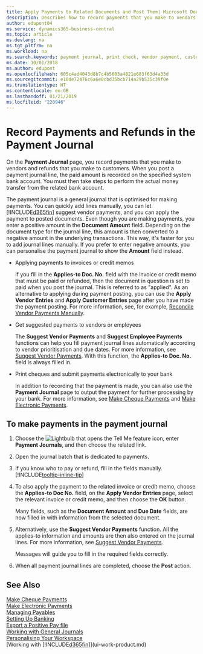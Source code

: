 ```yaml
---
title: Apply Payments to Related Documents and Post Them| Microsoft Docs
description: Describes how to record payments that you make to vendors and refunds that you make to customers.
author: edupont04
ms.service: dynamics365-business-central
ms.topic: article
ms.devlang: na
ms.tgt_pltfrm: na
ms.workload: na
ms.search.keywords: payment journal, print check, vendor payment, customer refund, creditor, debt, balance due, AP
ms.date: 10/01/2018
ms.author: edupont
ms.openlocfilehash: 605c4ad4043d8b7c4b5603a4821e683f63d4a33d
ms.sourcegitcommit: e10de72476c6a6e0cbd35bcb714a29b535c39f0e
ms.translationtype: HT
ms.contentlocale: en-GB
ms.lasthandoff: 01/21/2019
ms.locfileid: "220946"
---
```

# <a name="record-payments-and-refunds-in-the-payment-journal"></a>Record Payments and Refunds in the Payment Journal

On the **Payment Journal** page, you record payments that you make to vendors and refunds that you make to customers. When you post a payment journal line, the paid amount is recorded on the specified system bank account. You must then take steps to perform the actual money transfer from the related bank account.  

The payment journal is a general journal that is optimised for making payments. You can quickly add lines manually, you can let [!INCLUDE[d365fin](includes/d365fin_md.md)] suggest vendor payments, and you can apply the payment to posted documents. Even though you are making payments, you enter a positive amount in the **Document Amount** field. Depending on the document type for the journal line, this amount is then converted to a negative amount in the underlying transactions. This way, it's faster for you to add journal lines manually. If you prefer to enter negative amounts, you can personalise the payment journal to show the **Amount** field instead.  

- Applying payments to invoices or credit memos

    If you fill in the **Applies-to Doc. No.** field with the invoice or credit memo that must be paid or refunded, then the document in question is set to paid when you post the journal. This is referred to as "applied". As an alternative to applying during payment posting, you can use the **Apply Vendor Entries** and **Apply Customer Entries** page after you have made the payment posting. For more information, see, for example, [Reconcile Vendor Payments Manually](payables-how-apply-purchase-transactions-manually.md).  

- Get suggested payments to vendors or employees 

    The **Suggest Vendor Payments** and **Suggest Employee Payments** functions can help you fill payment journal lines automatically according to vendor prioritisation and due dates. For more information, see [Suggest Vendor Payments](payables-how-suggest-vendor-payments.md). With this function, the **Applies-to Doc. No.** field is always filled in.  

- Print cheques and submit payments electronically to your bank

    In addition to recording that the payment is made, you can also use the **Payment Journal** page to output the payment for further processing by your bank. For more information, see [Make Cheque Payments](payables-how-work-checks.md) and [Make Electronic Payments](payables-how-export-payments-bank-file.md).  

## <a name="to-make-payments-in-the-payment-journal"></a>To make payments in the payment journal 

1. Choose the ![Lightbulb that opens the Tell Me feature](media/ui-search/search_small.png "Tell me what you want to do") icon, enter **Payment Journals**, and then choose the related link.
2. Open the journal batch that is dedicated to payments.
3. If you know who to pay or refund, fill in the fields manually. [!INCLUDE[tooltip-inline-tip](includes/tooltip-inline-tip_md.md)]
4. To also apply the payment to the related invoice or credit memo, choose the **Applies-to Doc No.** field, on the **Apply Vendor Entries** page, select the relevant invoice or credit memo, and then choose the **OK** button.

    Many fields, such as the **Document Amount** and **Due Date** fields, are now filled in with information from the selected document.
5. Alternatively, use the **Suggest Vendor Payments** function. All the applies-to information and amounts are then also entered on the journal lines. For more information, see [Suggest Vendor Payments](payables-how-suggest-vendor-payments.md).

    Messages will guide you to fill in the required fields correctly.
6.  When all payment journal lines are completed, choose the **Post** action.

## <a name="see-also"></a>See Also
[Make Cheque Payments](payables-how-work-checks.md)  
[Make Electronic Payments](payables-how-export-payments-bank-file.md)  
[Managing Payables](payables-manage-payables.md)  
[Setting Up Banking](bank-setup-banking.md)  
[Export a Positive Pay file](finance-how-positive-pay.md)  
[Working with General Journals](ui-work-general-journals.md)  
[Personalising Your Workspace](ui-personalization-user.md)  
[Working with [!INCLUDE[d365fin](includes/d365fin_md.md)]](ui-work-product.md)  
